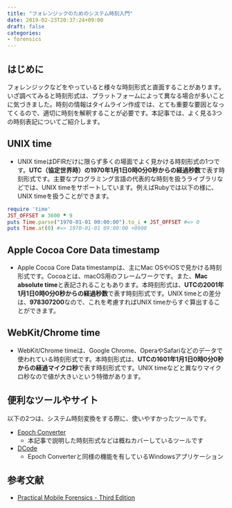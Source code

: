 ```yaml
---
title: "フォレンジックのためのシステム時刻入門"
date: 2019-02-23T20:37:24+09:00
draft: false
categories:
- forensics
---
```


## はじめに

フォレンジックなどをやっていると様々な時刻形式と直面することがあります。いざ調べてみると時刻形式は、プラットフォームによって異なる場合が多いことに気づきました。時刻の情報はタイムライン作成では、とても重要な要因となってくるので、適切に時刻を解釈することが必要です。本記事では、よく見る3つの時刻表記についてご紹介します。

## UNIX time

- UNIX timeはDFIRだけに限らず多くの場面でよく見かける時刻形式の1つです。**UTC（協定世界時）の1970年1月1日0時0分0秒からの経過秒数**で表す時刻形式です。主要なプログラミング言語の代表的な時刻を扱うライブラリなどでは、UNIX timeをサポートしています。例えばRubyでは以下の様に、UNIX timeを扱うことができます。

```ruby
require 'time'
JST_OFFSET = 3600 * 9
puts Time.parse("1970-01-01 00:00:00").to_i + JST_OFFSET #=> 0
puts Time.at(0) #=> 1970-01-01 09:00:00 +0900
```

## Apple Cocoa Core Data timestamp

- Apple Cocoa Core Data timestampは、主にMac OSやiOSで見かける時刻形式です。Cocoaとは、macOS用のフレームワークです。また、**Mac absolute time**と表記されることもあります。本時刻形式は、**UTCの2001年1月1日0時0分0秒からの経過秒数**で表す時刻形式です。UNIX timeとの差分は、**978307200**なので、これを考慮すればUNIX timeからすぐ算出することができます。

## WebKit/Chrome time

- WebKit/Chrome timeは、Google Chrome、OperaやSafariなどのデータで使われている時刻形式です。本時刻形式は、**UTCの1601年1月1日0時0分0秒からの経過マイクロ秒**で表す時刻形式です。UNIX timeなどと異なりマイクロ秒なので値が大きいという特徴があります。

## 便利なツールやサイト

以下の2つは、システム時刻変換をする際に、使いやすかったツールです。

- [Epoch Converter](https://www.epochconverter.com/)
  - 本記事で説明した時刻形式などは概ねカバーしているツールです
- [DCode](https://www.digital-detective.net/dcode/)
  - Epoch Converterと同様の機能を有しているWindowsアプリケーション

## 参考文献

- [Practical Mobile Forensics - Third Edition](https://www.packtpub.com/networking-and-servers/practical-mobile-forensics-third-edition)
